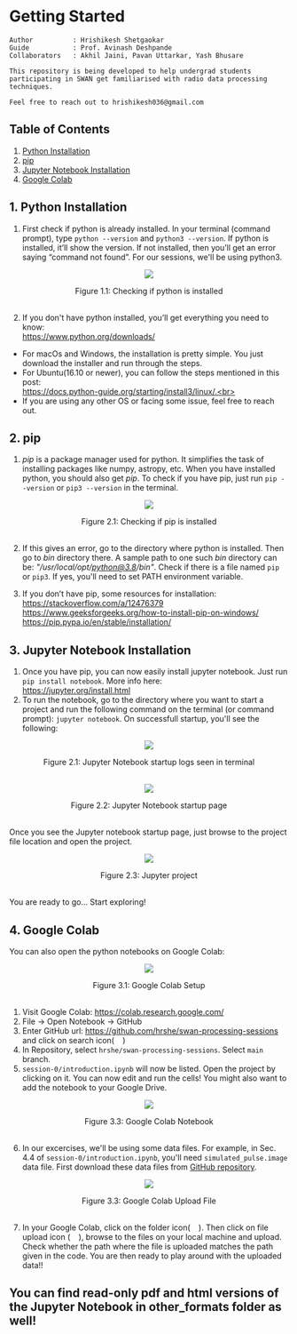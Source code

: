 # Getting Started
```
Author          : Hrishikesh Shetgaokar
Guide           : Prof. Avinash Deshpande
Collaborators   : Akhil Jaini, Pavan Uttarkar, Yash Bhusare

This repository is being developed to help undergrad students participating in SWAN get familiarised with radio data processing techniques.

Feel free to reach out to hrishikesh036@gmail.com
```

## Table of Contents
1. [Python Installation](#1-python-installation)
2. [pip](#2-pip)
3. [Jupyter Notebook Installation](#3-jupyter-notebook-installation)
4. [Google Colab](#4-google-colab)

## 1. Python Installation

1. First check if python is already installed. In your terminal (command prompt), type `python --version` and `python3 --version`. If python is installed, it’ll show the version. If not installed, then you’ll get an error saying “command not found”. For our sessions, we'll be using python3.

<p align="center">
  <img src="readmeImages/pythonVersion.png"/>
</p>
<p align="center">
  <a>Figure 1.1: Checking if python is installed</a>
  <br><br>
</p>

2. If you don't have python installed, you’ll get everything you need to know: <br>https://www.python.org/downloads/<br>
* For macOs and Windows, the installation is pretty simple.  You just download the installer and run through the steps.<br>
* For Ubuntu(16.10 or newer), you can follow the steps mentioned in this post: <br>https://docs.python-guide.org/starting/install3/linux/.<br>
* If you are using any other OS or facing some issue, feel free to reach out.

## 2. pip
1. *pip* is a package manager used for python. It simplifies the task of installing packages like numpy, astropy, etc. When you have installed python, you should also get *pip*. To check if you have pip, just run `pip --version` or `pip3 --version` in the terminal.
<p align="center">
  <img src="readmeImages/pipVersion.png"/>
</p>
<p align="center">
  <a>Figure 2.1: Checking if pip is installed</a>
  <br><br>
</p>

2. If this gives an error, go to the directory where python is installed. Then go to *bin* directory there. A sample path to one such *bin* directory can be: *"/usr/local/opt/python@3.8/bin"*. Check if there is a file named `pip` or `pip3`. If yes, you'll need to set PATH environment variable.

3. If you don’t have pip, some resources for installation:<br>
https://stackoverflow.com/a/12476379<br>
https://www.geeksforgeeks.org/how-to-install-pip-on-windows/<br>
https://pip.pypa.io/en/stable/installation/

## 3. Jupyter Notebook Installation
1. Once you have pip, you can now easily install jupyter notebook.
Just run `pip install notebook`. More info here: <br>https://jupyter.org/install.html<br>
2. To run the notebook, go to the directory where you want to start a project and run the following command on the terminal (or command prompt): `jupyter notebook`. On successfull startup, you'll see the following:
<p align="center">
  <img src="readmeImages/pynbStartupLogs.png"/>
</p>
<p align="center">
  <a>Figure 2.1: Jupyter Notebook startup logs seen in terminal</a>
  <br><br>
</p>

<p align="center">
  <img src="readmeImages/pynbHomepage.png"/>
</p>
<p align="center">
  <a>Figure 2.2: Jupyter Notebook startup page</a>
  <br><br>
</p>

Once you see the Jupyter notebook startup page, just browse to the project file location and open the project.

<p align="center">
  <img src="readmeImages/jupyterProject.png"/>
</p>
<p align="center">
  <a>Figure 2.3: Jupyter project</a>
  <br><br>
</p>

You are ready to go... Start exploring!

## 4. Google Colab
You can also open the python notebooks on Google Colab:
<p align="center">
  <img src="readmeImages/googleColabSetup.png"/>
</p>
<p align="center">
  <a>Figure 3.1: Google Colab Setup</a>
  <br><br>
</p>

1. Visit Google Colab: https://colab.research.google.com/
2. File &#8594; Open Notebook &#8594; GitHub
3. Enter GitHub url: https://github.com/hrshe/swan-processing-sessions and click on search icon(<img src="readmeImages/searchIcon.png" width="15" height="13">)
4. In Repository, select `hrshe/swan-processing-sessions`. Select `main` branch.
5. `session-0/introduction.ipynb` will now be listed. Open the project by clicking on it. You can now edit and run the cells! You might also want to add the notebook to your Google Drive. 
<p align="center">
  <img src="readmeImages/googleColabNotebook.png"/>
</p>
<p align="center">
  <a>Figure 3.3: Google Colab Notebook</a>
  <br><br>
</p>

6. In our excercises, we'll be using some data files. For example, in Sec. 4.4 of `session-0/introduction.ipynb`, you'll need `simulated_pulse.image` data file. First download these data files from [GitHub repository](https://github.com/hrshe/swan-processing-sessions). 

<p align="center">
  <img src="readmeImages/fileUploadSteps.png"/>
</p>
<p align="center">
  <a>Figure 3.3: Google Colab Upload File</a>
  <br><br>
</p>

7. In your Google Colab, click on the folder icon(<img src="readmeImages/folderIcon.png" width="15" height="13">). Then click on file upload icon (<img src="readmeImages/fileUpload.png" width="15" height="13">), browse to the files on your local machine and upload. Check whether the path where the file is uploaded matches the path given in the code. You are then ready to play around with the uploaded data!!


## You can find read-only pdf and html versions of the Jupyter Notebook in other_formats folder as well!
